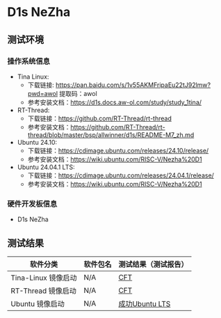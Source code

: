 # D1s NeZha

## 测试环境

### 操作系统信息

- Tina Linux:
  - 下载链接: https://pan.baidu.com/s/1v55AKMFripaEu22tJ92lmw?pwd=awol 提取码：awol
  - 参考安装文档：https://d1s.docs.aw-ol.com/study/study_1tina/
- RT-Thread:
  - 下载链接：https://github.com/RT-Thread/rt-thread
  - 参考安装文档：https://github.com/RT-Thread/rt-thread/blob/master/bsp/allwinner/d1s/README-M7_zh.md
- Ubuntu 24.10:
  - 下载链接：https://cdimage.ubuntu.com/releases/24.10/release/
  - 参考安装文档：https://wiki.ubuntu.com/RISC-V/Nezha%20D1
- Ubuntu 24.04.1 LTS:
  - 下载链接：https://cdimage.ubuntu.com/releases/24.04.1/release/
  - 参考安装文档：https://wiki.ubuntu.com/RISC-V/Nezha%20D1
### 硬件开发板信息

- D1s NeZha

## 测试结果

| 软件分类            | 软件包名 | 测试结果（测试报告） |
| ------------------- | -------- | -------------------- |
| Tina-Linux 镜像启动 | N/A      | [CFT][Tina]          |
| RT-Thread 镜像启动  | N/A      | [CFT][RT-Thread]     |
| Ubuntu 镜像启动     | N/A      | [成功][Ubuntu][Ubuntu LTS]       |

[Tina]: ./TinaLinux/README_zh.md
[RT-Thread]: ./RT-Thread/README_zh.md
[Ubuntu]: ./Ubuntu/README_zh.md
[Ubuntu LTS]: ./Ubuntu/README_LTS_zh.md